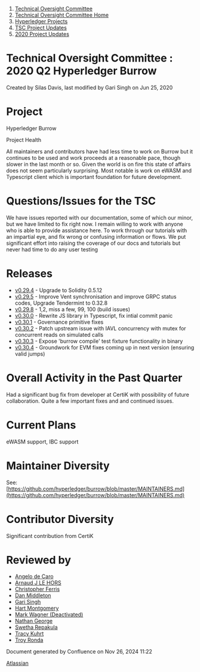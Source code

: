 1. [Technical Oversight Committee](index.html)
2. [Technical Oversight Committee Home](Technical-Oversight-Committee-Home_21430274.html)
3. [Hyperledger Projects](Hyperledger-Projects_21447704.html)
4. [TSC Project Updates](TSC-Project-Updates_21430854.html)
5. [2020 Project Updates](2020-Project-Updates_21450093.html)

# Technical Oversight Committee : 2020 Q2 Hyperledger Burrow

Created by Silas Davis, last modified by Gari Singh on Jun 25, 2020

# Project

Hyperledger Burrow

Project Health

All maintainers and contributors have had less time to work on Burrow but it continues to be used and work proceeds at a reasonable pace, though slower in the last month or so. Given the world is on fire this state of affairs does not seem particularly surprising. Most notable is work on eWASM and Typescript client which is important foundation for future development. 

# Questions/Issues for the TSC

We have issues reported with our documentation, some of which our minor, but we have limited to fix right now. I remain willing to work with anyone who is able to provide assistance here. To work through our tutorials with an impartial eye, and fix wrong or confusing information or flows. We put significant effort into raising the coverage of our docs and tutorials but never had time to do any user testing

# Releases

- [v0.29.4](https://github.com/hyperledger/burrow/releases/tag/v0.29.4) - Upgrade to Solidity 0.5.12
- [v0.29.5](https://github.com/hyperledger/burrow/releases/tag/v0.29.5) - Improve Vent synchronisation and improve GRPC status codes, Upgrade Tendermint to 0.32.8
- [v0.29.8](https://github.com/hyperledger/burrow/releases/tag/v0.29.8) - 1,2, miss a few, 99, 100 (build issues)
- [v0.30.0](https://github.com/hyperledger/burrow/releases/tag/v0.30.0) - Rewrite JS library in Typescript, fix intial commit panic
- [v0.30.1](https://github.com/hyperledger/burrow/releases/tag/v0.30.1) - Governance primitive fixes
- [v0.30.2](https://github.com/hyperledger/burrow/releases/tag/v0.30.2) - Patch upstream issue with IAVL concurrency with mutex for concurrent reads on simulated calls
- [v0.30.3](https://github.com/hyperledger/burrow/releases/tag/v0.30.3) - Expose 'burrow compile' test fixture functionality in binary
- [v0.30.4](https://github.com/hyperledger/burrow/releases/tag/v0.30.4) - Groundwork for EVM fixes coming up in next version (ensuring valid jumps)

# Overall Activity in the Past Quarter

Had a significant bug fix from developer at CertiK with possibility of future collaboration. Quite a few important fixes and and continued issues.

# Current Plans

eWASM support, IBC support

# Maintainer Diversity

See: [https://github.com/hyperledger/burrow/blob/master/MAINTAINERS.md](https://github.com/hyperledger/burrow/blob/master/MAINTAINERS.md)

# Contributor Diversity

Significant contribution from CertiK

# Reviewed by

- [Angelo de Caro](https://lf-hyperledger.atlassian.net/wiki/people/70121:d6b0f0e4-825f-4f16-88e1-4d14e95f2f10?ref=confluence)
- [Arnaud J LE HORS](https://lf-hyperledger.atlassian.net/wiki/people/70121:0e75e3b8-500a-4067-9f7e-ed46e91bcb9d?ref=confluence)
- [Christopher Ferris](https://lf-hyperledger.atlassian.net/wiki/people/5abb903a8724022aa9070581?ref=confluence)
- [Dan Middleton](https://lf-hyperledger.atlassian.net/wiki/people/712020:2979764a-3998-4ef1-8810-60b799067924?ref=confluence)
- [Gari Singh](https://lf-hyperledger.atlassian.net/wiki/people/557058:51429e31-90f4-4684-b7cd-9a4fe15ff188?ref=confluence)
- [Hart Montgomery](https://lf-hyperledger.atlassian.net/wiki/people/712020:86f447c0-86dc-43b3-ac03-6a31923bbb84?ref=confluence)
- [Mark Wagner (Deactivated)](https://lf-hyperledger.atlassian.net/wiki/people/70121:81b88945-c9ef-40fe-9224-207bdb280922?ref=confluence)
- [Nathan George](https://lf-hyperledger.atlassian.net/wiki/people/712020:3e7556ab-cdb8-47f5-8b68-12a3378021fd?ref=confluence)
- [Swetha Repakula](https://lf-hyperledger.atlassian.net/wiki/people/712020:503b5691-8e92-4d2d-83d3-e9e74d296436?ref=confluence)
- [Tracy Kuhrt](https://lf-hyperledger.atlassian.net/wiki/people/712020:eb6ae9c3-aa8e-40ba-9dab-a6969b1ac52e?ref=confluence)
- [Troy Ronda](https://lf-hyperledger.atlassian.net/wiki/people/557058:c854f35a-2b58-4be3-9003-ca2a67495580?ref=confluence)

Document generated by Confluence on Nov 26, 2024 11:22

[Atlassian](http://www.atlassian.com/)
